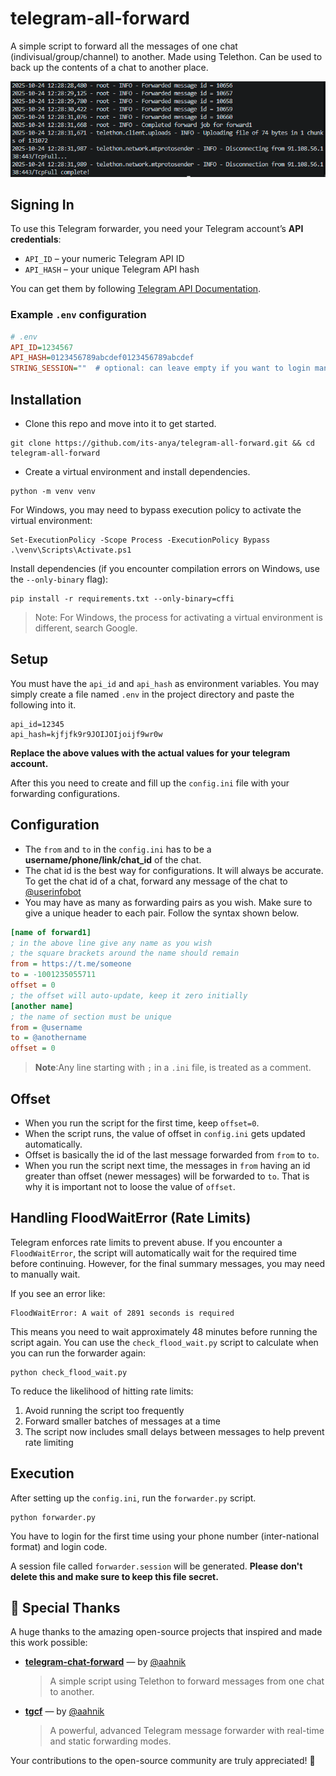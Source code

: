# telegram-all-forward

A simple script to forward all the messages of one chat (indivisual/group/channel) to another. Made using Telethon. Can be used to back up the contents of a chat to another place.

<p align="center">
  <img src="https://raw.githubusercontent.com/its-anya/telegram-all-forward/refs/heads/main/img/image.png" alt="showing forwarding terminal log" />
</p>



## Signing In

To use this Telegram forwarder, you need your Telegram account’s **API credentials**:

- `API_ID` – your numeric Telegram API ID  
- `API_HASH` – your unique Telegram API hash  

You can get them by following [Telegram API Documentation](https://my.telegram.org/apps).  

### Example `.env` configuration

```ini
# .env
API_ID=1234567
API_HASH=0123456789abcdef0123456789abcdef
STRING_SESSION=""  # optional: can leave empty if you want to login manually
```

## Installation

- Clone this repo and move into it to get started.

```shell
git clone https://github.com/its-anya/telegram-all-forward.git && cd telegram-all-forward
```

- Create a virtual environment and install dependencies.

```shell
python -m venv venv
```

For Windows, you may need to bypass execution policy to activate the virtual environment:

```shell
Set-ExecutionPolicy -Scope Process -ExecutionPolicy Bypass
.\venv\Scripts\Activate.ps1
```

Install dependencies (if you encounter compilation errors on Windows, use the `--only-binary` flag):

```shell
pip install -r requirements.txt --only-binary=cffi
```

> Note: For Windows, the process for activating a virtual environment is different, search Google.

## Setup

You must have the `api_id` and `api_hash` as environment variables.
You may simply create a file named `.env` in the project directory and paste the following into it.

```shell
api_id=12345
api_hash=kjfjfk9r9JOIJOIjoijf9wr0w
```

**Replace the above values with the actual values for your telegram account.**

After this you need to create and fill up the `config.ini` file with your forwarding configurations.

## Configuration

- The `from` and `to` in the `config.ini` has to be a **username/phone/link/chat_id** of the chat.
- The chat id is the best way for configurations. It will always be accurate. To get the chat id of a chat, forward any message of the chat to [@userinfobot](https://telegram.me/userinfobot)
- You may have as many as forwarding pairs as you wish. Make sure to give a unique header to each pair. Follow the syntax shown below.

```ini
[name of forward1]
; in the above line give any name as you wish
; the square brackets around the name should remain
from = https://t.me/someone
to = -1001235055711
offset = 0
; the offset will auto-update, keep it zero initially
[another name]
; the name of section must be unique
from = @username
to = @anothername
offset = 0
```

> **Note**:Any line starting with `;` in a `.ini` file, is treated as a comment.

## Offset

- When you run the script for the first time, keep `offset=0`.
- When the script runs, the value of offset in `config.ini` gets updated automatically.
- Offset is basically the id of the last message forwarded from `from` to `to`.
- When you run the script next time, the messages in `from` having an id greater than offset (newer messages) will be forwarded to  `to`. That is why it is important not to loose the value of `offset`.

## Handling FloodWaitError (Rate Limits)

Telegram enforces rate limits to prevent abuse. If you encounter a `FloodWaitError`, the script will automatically wait for the required time before continuing. However, for the final summary messages, you may need to manually wait.

If you see an error like:
```
FloodWaitError: A wait of 2891 seconds is required
```

This means you need to wait approximately 48 minutes before running the script again. You can use the `check_flood_wait.py` script to calculate when you can run the forwarder again:

```shell
python check_flood_wait.py
```

To reduce the likelihood of hitting rate limits:
1. Avoid running the script too frequently
2. Forward smaller batches of messages at a time
3. The script now includes small delays between messages to help prevent rate limiting

## Execution

After setting up the `config.ini`, run the `forwarder.py` script.

```shell
python forwarder.py
```

You have to login for the first time using your phone number (inter-national format) and login code.

A session file called `forwarder.session` will be generated. 
**Please don't delete this and make sure to keep this file secret.**

## 💖 Special Thanks

A huge thanks to the amazing open-source projects that inspired and made this work possible:

- [**telegram-chat-forward**](https://github.com/aahnik/telegram-chat-forward) — by [@aahnik](https://github.com/aahnik)  
  > A simple script using Telethon to forward messages from one chat to another.

- [**tgcf**](https://github.com/aahnik/tgcf) — by [@aahnik](https://github.com/aahnik)  
  > A powerful, advanced Telegram message forwarder with real-time and static forwarding modes.

Your contributions to the open-source community are truly appreciated! 🙏

